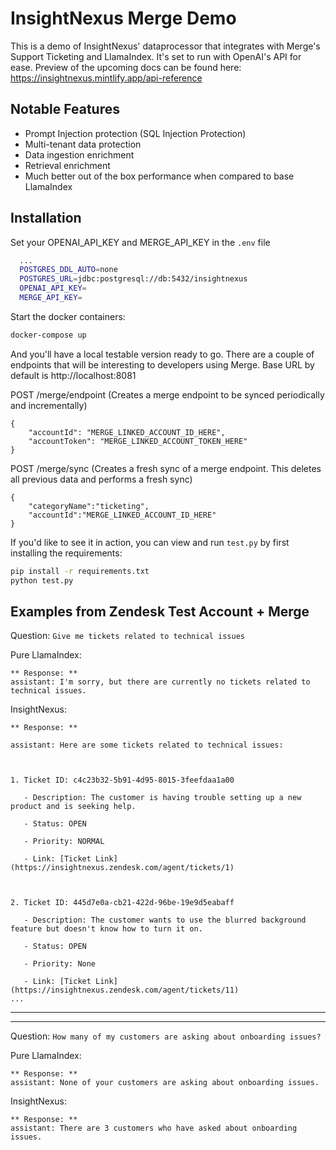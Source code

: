 # InsightNexus Merge Demo

This is a demo of InsightNexus' dataprocessor that integrates with Merge's Support Ticketing and LlamaIndex. It's set to run with OpenAI's API for ease.  Preview of the upcoming docs can be found here: https://insightnexus.mintlify.app/api-reference
## Notable Features

- Prompt Injection protection (SQL Injection Protection)
- Multi-tenant data protection
- Data ingestion enrichment
- Retrieval enrichment
- Much better out of the box performance when compared to base LlamaIndex
## Installation

Set your OPENAI_API_KEY and MERGE_API_KEY in the `.env` file

```bash
  ...
  POSTGRES_DDL_AUTO=none
  POSTGRES_URL=jdbc:postgresql://db:5432/insightnexus
  OPENAI_API_KEY=
  MERGE_API_KEY=
```

Start the docker containers:
```bash
docker-compose up
```

And you'll have a local testable version ready to go. There are a couple of endpoints that will be interesting to developers using Merge. Base URL by default is http://localhost:8081

POST /merge/endpoint (Creates a merge endpoint to be synced periodically and incrementally)
```
{
    "accountId": "MERGE_LINKED_ACCOUNT_ID_HERE",
    "accountToken": "MERGE_LINKED_ACCOUNT_TOKEN_HERE"
}
```

POST /merge/sync (Creates a fresh sync of a merge endpoint. This deletes all previous data and performs a fresh sync)
```
{
    "categoryName":"ticketing",
    "accountId":"MERGE_LINKED_ACCOUNT_ID_HERE"
}
```
</details>


If you'd like to see it in action, you can view and run `test.py` by first installing the requirements:
```bash
pip install -r requirements.txt
python test.py
```

## Examples from Zendesk Test Account + Merge

Question: `Give me tickets related to technical issues`

Pure LlamaIndex:
```
** Response: ** 
assistant: I'm sorry, but there are currently no tickets related to technical issues. 
```
InsightNexus:
```
** Response: ** 

assistant: Here are some tickets related to technical issues: 

  

1. Ticket ID: c4c23b32-5b91-4d95-8015-3feefdaa1a00 

   - Description: The customer is having trouble setting up a new product and is seeking help. 

   - Status: OPEN 

   - Priority: NORMAL 

   - Link: [Ticket Link](https://insightnexus.zendesk.com/agent/tickets/1) 

  

2. Ticket ID: 445d7e0a-cb21-422d-96be-19e9d5eabaff 

   - Description: The customer wants to use the blurred background feature but doesn't know how to turn it on. 

   - Status: OPEN 

   - Priority: None 

   - Link: [Ticket Link](https://insightnexus.zendesk.com/agent/tickets/11) 
...
```

----------
----------
Question: `How many of my customers are asking about onboarding issues?`

Pure LlamaIndex:
```
** Response: ** 
assistant: None of your customers are asking about onboarding issues. 
```

InsightNexus:
```
** Response: ** 
assistant: There are 3 customers who have asked about onboarding issues. 
```
